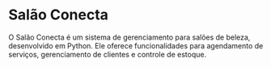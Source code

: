# Salão Conecta
O Salão Conecta é um sistema de gerenciamento para salões de beleza, desenvolvido em Python. Ele oferece funcionalidades para agendamento de serviços, gerenciamento de clientes e controle de estoque.
